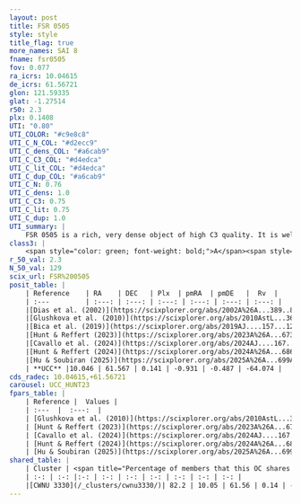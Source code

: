 ```yaml
---
layout: post
title: FSR 0505
style: style
title_flag: true
more_names: SAI 8
fname: fsr0505
fov: 0.077
ra_icrs: 10.04615
de_icrs: 61.56721
glon: 121.59335
glat: -1.27514
r50: 2.3
plx: 0.1408
UTI: "0.80"
UTI_COLOR: "#c9e8c8"
UTI_C_N_COL: "#d2ecc9"
UTI_C_dens_COL: "#a6cab9"
UTI_C_C3_COL: "#d4edca"
UTI_C_lit_COL: "#d4edca"
UTI_C_dup_COL: "#a6cab9"
UTI_C_N: 0.76
UTI_C_dens: 1.0
UTI_C_C3: 0.75
UTI_C_lit: 0.75
UTI_C_dup: 1.0
UTI_summary: |
    FSR 0505 is a rich, very dense object of high C3 quality. It is well-studied in the literature. This object shares a large percentage of members with a later reported entry.
class3: |
    <span style="color: green; font-weight: bold;">A</span><span style="color: #FFC300; font-weight: bold;">B</span>
r_50_val: 2.3
N_50_val: 129
scix_url: FSR%200505
posit_table: |
    | Reference    | RA    | DEC   | Plx  | pmRA  | pmDE   |  Rv  |
    | :---         | :---: | :---: | :---: | :---: | :---: | :---: |
    |[Dias et al. (2002)](https://scixplorer.org/abs/2002A%26A...389..871D) | 10.017 | 61.598 | -- | -2.03 | -0.19 | -- |
    |[Glushkova et al. (2010)](https://scixplorer.org/abs/2010AstL...36...75G) | 10.037 | 61.568 | -- | -- | -- | -- |
    |[Bica et al. (2019)](https://scixplorer.org/abs/2019AJ....157...12B) | 10.017 | 61.602 | -- | -- | -- | -- |
    |[Hunt & Reffert (2023)](https://scixplorer.org/abs/2023A%26A...673A.114H) | 10.06 | 61.574 | 0.145 | -0.935 | -0.47 | -69.696 |
    |[Cavallo et al. (2024)](https://scixplorer.org/abs/2024AJ....167...12C) | 10.054 | 61.559 | 0.135 | -- | -- | -- |
    |[Hunt & Reffert (2024)](https://scixplorer.org/abs/2024A%26A...686A..42H) | 10.06 | 61.574 | 0.145 | -0.935 | -0.47 | -69.696 |
    |[Hu & Soubiran (2025)](https://scixplorer.org/abs/2025A%26A...699A.246H) | 10.054 | 61.559 | -- | -- | -- | -- |
    | **UCC** |10.046 | 61.567 | 0.141 | -0.931 | -0.487 | -64.074 | 
cds_radec: 10.04615,+61.56721
carousel: UCC_HUNT23
fpars_table: |
    | Reference |  Values |
    | :---  |  :---:  |
    | [Glushkova et al. (2010)](https://scixplorer.org/abs/2010AstL...36...75G) | `E(B-V)=0.3, Dm=14.28, Age=9.15` |
    | [Hunt & Reffert (2023)](https://scixplorer.org/abs/2023A%26A...673A.114H) | `AV50=2.402, diffAV50=1.684, MOD50=13.908, logAge50=8.658` |
    | [Cavallo et al. (2024)](https://scixplorer.org/abs/2024AJ....167...12C) | `AV50=2.07, dMod50=13.22, logAge50=9.07, [Fe/H]50=-0.35` |
    | [Hunt & Reffert (2024)](https://scixplorer.org/abs/2024A%26A...686A..42H) | `MassJ=1024.04` |
    | [Hu & Soubiran (2025)](https://scixplorer.org/abs/2025A%26A...699A.246H) | `MA22=-0.29, MA23f=-0.56, MA23g=-0.33, MK24=-0.39, MF24=-0.4` |
shared_table: |
    | Cluster | <span title="Percentage of members that this OC shares with the ones listed">%</span>   | RA   | DEC   | Plx   | pmRA  | pmDE  | Rv | UTI |
    | :-: | :-: |:-: | :-: | :-: | :-: | :-: | :-: | :-: |
    |[CWNU 3330](/_clusters/cwnu3330/)| 82.2 | 10.05 | 61.56 | 0.14 | -0.94 | -0.5 | -64.07 |0.0 |
---
```

